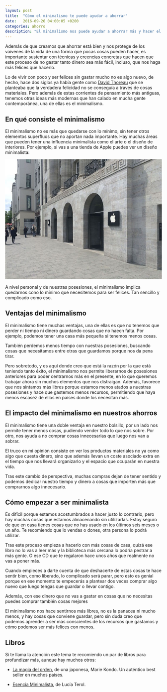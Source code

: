 ```yaml
---
layout: post
title:  "Cómo el minimalismo te puede ayudar a ahorrar"
date:   2016-09-26 04:00:05 +0200
categories: ahorro
description: "El minimalismo nos puede ayudar a ahorrar más y hacer el proceso de no gastar tanto dinero más fácil, incluso, que nos haga más felices que hacerlo."
---
```


Además de que creamos que ahorrar está bien y nos protege de los vaivenes de la vida de una forma que pocas cosas pueden hacer, es importante sustentar con técnicas y creencias concretas que hacen que este proceso de no gastar tanto dinero sea más fácil, incluso, que nos haga más felices que hacerlo.

Lo de vivir con poco y ser felices sin gastar mucho no es algo nuevo, de hecho, hace dos siglos ya había gente como [David Thoreau](https://es.wikipedia.org/wiki/Henry_David_Thoreau) que se planteaba que la verdadera felicidad no se conseguía a través de cosas materiales. Pero además de estas corrientes de pensamiento más antiguas, tenemos otras ideas más modernas que han calado en mucha gente contemporánea, una de ellas es el minimalismo.

## En qué consiste el minimalismo

El minimalismo no es más que quedarse con lo mínimo, sin tener otros elementos superfluos que no aportan nada importante. Hay muchas áreas que pueden tener una influencia minimalista como el arte o el diseño de interiores. Por ejemplo, si vas a una tienda de Apple puedes ver un diseño minimalista:

![Apple Store en Berlín](/assets/img/apple.jpg "Apple Store en Berlín")

A nivel personal y de nuestras posesiones, el minimalismo implica quedarnos cono lo mínimo que necesitemos para ser felices. Tan sencillo y complicado como eso.

## Ventajas del minimalismo

El minimalismo tiene muchas ventajas, una de ellas es que no tenemos que perder ni tiempo ni dinero guardando cosas que no haecn falta. Por ejemplo, podemos tener una casa más pequeña si tenemos menos cosas.

También perdemos menos tiempo con nuestras posesiones, buscando cosas que necesitamos entre otras que guardamos porque nos da pena tirar.

Pero sobretodo, y es aquí donde creo que está la razón por la que está teniendo tanto éxito, el minimalismo nos permite liberarnos de posesiones anteriores para poder centrarnos más en el presente, en lo que queremos trabajar ahora sin muchos elementos que nos distraigan. Además, favorece que nos sintamos más libres porque estamos menos atados a nuestras posesiones y  hace que gastemos menos recursos, permitiendo que haya menos escasez de ellos en países donde los necesitan más.

## El impacto del minimalismo en nuestros ahorros

El minimalismo tiene una doble ventaja en nuestro bolsillo, por un lado nos permite tener menos cosas, pudiendo vender todo lo que nos sobre. Por otro, nos ayuda a no comprar cosas innecesarias que luego nos van a sobrar.

El truco en mi opinión consiste en ver los productos materiales no ya como algo que cuesta dinero, sino que además llevan un coste asociado extra en el tiempo que nos llevará organizarlo y el espacio que ocuparán en nuestra vida.

Tras este cambio de perspectiva, muchas compras dejan de tener sentido y podemos dedicar nuestro tiempo y dinero a cosas que importen más que comprarnos algo innecesario.

## Cómo empezar a ser minimalista

Es difícil porque estamos acostumbrados a hacer justo lo contrario, pero hay muchas cosas que estamos almacenando sin utilizarlas. Estoy seguro de que en casa tienes cosas que no has usado en los últimos seis meses o un año. Te recomiendo que lo vendas o dones, otra persona lo podrá utilizar.

Tras este proceso empieza a hacerlo con más cosas de casa, quizá  ese libro no lo vas a leer más y la biblioteca más cercana lo podría pestrar a más gente. O ese CD que te regalaron hace unos años que realmente no vas a poner más.

Cuando empieces a darte cuenta de que deshacerte de estas cosas te hace sentir bien, como liberado, lo complicado será parar, pero esto es genial porque en ese momento te empecerás a plantear dos veces comprar algo nuevo que luego tengas que guardar o llevar contigo.

Además, con ese dinero que no vas a gastar en cosas que no necesitas puedes comprar también cosas mejores 

El minimalismo nos hace sentirnos más libres, no es la panacea ni mucho menos, y hay cosas que conviene guardar, pero sin duda creo que podemos aprender a ser más conscientes de los recursos que gastamos y cómo podemos ser más felices con menos.

## Libros

Si te llama la atención este tema te recomiendo un par de libros para profundizar más, aunque hay muchos otros:

- [La magia del orden](http://amzn.to/2cUqjVA), de una japonesa, Marie Kondo. Un auténtico best seller en muchos países.

- [Esencia Minimalista](http://amzn.to/2cwJmav), de Lucía Terol.
